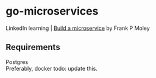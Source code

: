 # go-microservices

LinkedIn learning | [Build a microservice](https://www.linkedin.com/learning/build-a-microservice-with-go) by Frank P Moley

## Requirements
Postgres  
Preferably, docker
todo: update this.

